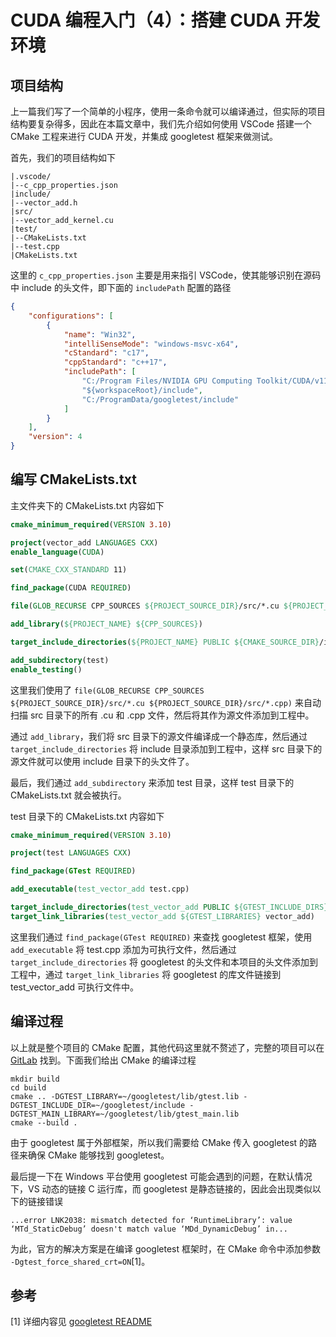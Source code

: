 # CUDA 编程入门（4）：搭建 CUDA 开发环境

## 项目结构

上一篇我们写了一个简单的小程序，使用一条命令就可以编译通过，但实际的项目结构要复杂得多，因此在本篇文章中，我们先介绍如何使用 VSCode 搭建一个 CMake 工程来进行 CUDA 开发，并集成 googletest 框架来做测试。

首先，我们的项目结构如下

```
|.vscode/
|--c_cpp_properties.json
|include/
|--vector_add.h
|src/
|--vector_add_kernel.cu
|test/
|--CMakeLists.txt
|--test.cpp
|CMakeLists.txt
```

这里的 `c_cpp_properties.json` 主要是用来指引 VSCode，使其能够识别在源码中 include 的头文件，即下面的 `includePath` 配置的路径

```json
{
    "configurations": [
        {
            "name": "Win32",
            "intelliSenseMode": "windows-msvc-x64",
            "cStandard": "c17",
            "cppStandard": "c++17",
            "includePath": [
                "C:/Program Files/NVIDIA GPU Computing Toolkit/CUDA/v11.7/include",
                "${workspaceRoot}/include",
                "C:/ProgramData/googletest/include"
            ]
        }
    ],
    "version": 4
}
```

## 编写 CMakeLists.txt

主文件夹下的 CMakeLists.txt 内容如下

```CMake
cmake_minimum_required(VERSION 3.10)

project(vector_add LANGUAGES CXX)
enable_language(CUDA)

set(CMAKE_CXX_STANDARD 11)

find_package(CUDA REQUIRED)

file(GLOB_RECURSE CPP_SOURCES ${PROJECT_SOURCE_DIR}/src/*.cu ${PROJECT_SOURCE_DIR}/src/*.cpp)

add_library(${PROJECT_NAME} ${CPP_SOURCES})

target_include_directories(${PROJECT_NAME} PUBLIC ${CMAKE_SOURCE_DIR}/include)

add_subdirectory(test)
enable_testing()
```

这里我们使用了 `file(GLOB_RECURSE CPP_SOURCES ${PROJECT_SOURCE_DIR}/src/*.cu ${PROJECT_SOURCE_DIR}/src/*.cpp)` 来自动扫描 src 目录下的所有 .cu 和 .cpp 文件，然后将其作为源文件添加到工程中。

通过 `add_library`，我们将 src 目录下的源文件编译成一个静态库，然后通过 `target_include_directories` 将 include 目录添加到工程中，这样 src 目录下的源文件就可以使用 include 目录下的头文件了。

最后，我们通过 `add_subdirectory` 来添加 test 目录，这样 test 目录下的 CMakeLists.txt 就会被执行。

test 目录下的 CMakeLists.txt 内容如下

```CMake
cmake_minimum_required(VERSION 3.10)

project(test LANGUAGES CXX)

find_package(GTest REQUIRED)

add_executable(test_vector_add test.cpp)

target_include_directories(test_vector_add PUBLIC ${GTEST_INCLUDE_DIRS} ${PROJECT_INCLUDE_DIR})
target_link_libraries(test_vector_add ${GTEST_LIBRARIES} vector_add)
```

这里我们通过 `find_package(GTest REQUIRED)` 来查找 googletest 框架，使用 `add_executable` 将 test.cpp 添加为可执行文件，然后通过 `target_include_directories` 将 googletest 的头文件和本项目的头文件添加到工程中，通过 `target_link_libraries` 将 googletest 的库文件链接到 test_vector_add 可执行文件中。

## 编译过程

以上就是整个项目的 CMake 配置，其他代码这里就不赘述了，完整的项目可以在 [GitLab](https://gitlab.com/cuda_exercise/vector-add) 找到。下面我们给出 CMake 的编译过程

```shell
mkdir build
cd build
cmake .. -DGTEST_LIBRARY=~/googletest/lib/gtest.lib -DGTEST_INCLUDE_DIR=~/googletest/include -DGTEST_MAIN_LIBRARY=~/googletest/lib/gtest_main.lib
cmake --build .
```

由于 googletest 属于外部框架，所以我们需要给 CMake 传入 googletest 的路径来确保 CMake 能够找到 googletest。

最后提一下在 Windows 平台使用 googletest 可能会遇到的问题，在默认情况下，VS 动态的链接 C 运行库，而 googletest 是静态链接的，因此会出现类似以下的链接错误

```
...error LNK2038: mismatch detected for ‘RuntimeLibrary’: value ‘MTd_StaticDebug’ doesn't match value ‘MDd_DynamicDebug’ in...
```

为此，官方的解决方案是在编译 googletest 框架时，在 CMake 命令中添加参数 `-Dgtest_force_shared_crt=ON`[1]。

## 参考

[1] 详细内容见 [googletest README](https://github.com/google/googletest/blob/main/googletest/README.md#visual-studio-dynamic-vs-static-runtimes)